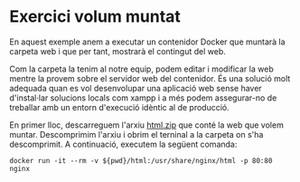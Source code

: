 # Exercici volum muntat

En aquest exemple anem a executar un contenidor Docker que muntarà la carpeta web i que per tant, mostrarà el contingut del web.

Com la carpeta la tenim al notre equip, podem editar i modificar la web mentre la provem sobre el servidor web del contenidor. És una solució molt adequada quan es vol desenvolupar una aplicació web sense haver d'instal·lar solucions locals com xampp i a més podem assegurar-no de treballar amb un entorn d'execució idèntic al de producció.

En primer lloc, descarreguem l'arxiu [html.zip](./html.zip) que conté la web que volem muntar. Descomprimim l'arxiu i obrim el terninal a la carpeta on s'ha descomprimit. A continuació, executem la següent comanda:

``` language=bash
docker run -it --rm -v ${pwd}/html:/usr/share/nginx/html -p 80:80 nginx
```
